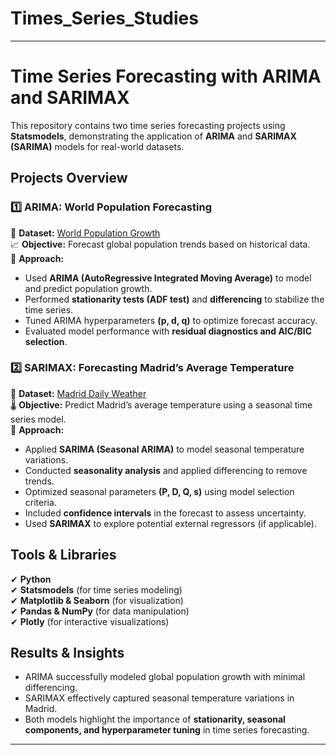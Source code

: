 # Times_Series_Studies


---

# **Time Series Forecasting with ARIMA and SARIMAX**  

This repository contains two time series forecasting projects using **Statsmodels**, demonstrating the application of **ARIMA** and **SARIMAX (SARIMA)** models for real-world datasets.  

## **Projects Overview**  

### **1️⃣ ARIMA: World Population Forecasting**  
📌 **Dataset:** [World Population Growth](https://www.kaggle.com/datasets/maheshmani13/world-population-growth/data)  
📈 **Objective:** Forecast global population trends based on historical data.  
🔧 **Approach:**  
- Used **ARIMA (AutoRegressive Integrated Moving Average)** to model and predict population growth.  
- Performed **stationarity tests (ADF test)** and **differencing** to stabilize the time series.  
- Tuned ARIMA hyperparameters **(p, d, q)** to optimize forecast accuracy.  
- Evaluated model performance with **residual diagnostics and AIC/BIC selection**.  

### **2️⃣ SARIMAX: Forecasting Madrid’s Average Temperature**  
📌 **Dataset:** [Madrid Daily Weather](https://www.kaggle.com/datasets/mahdiehhajian/madrid-daily-weather)  
🌡 **Objective:** Predict Madrid’s average temperature using a seasonal time series model.  
🔧 **Approach:**  
- Applied **SARIMA (Seasonal ARIMA)** to model seasonal temperature variations.  
- Conducted **seasonality analysis** and applied differencing to remove trends.  
- Optimized seasonal parameters **(P, D, Q, s)** using model selection criteria.  
- Included **confidence intervals** in the forecast to assess uncertainty.  
- Used **SARIMAX** to explore potential external regressors (if applicable).  

## **Tools & Libraries**  
✔ **Python**  
✔ **Statsmodels** (for time series modeling)  
✔ **Matplotlib & Seaborn** (for visualization)  
✔ **Pandas & NumPy** (for data manipulation)  
✔ **Plotly** (for interactive visualizations)  

## **Results & Insights**  
- ARIMA successfully modeled global population growth with minimal differencing.  
- SARIMAX effectively captured seasonal temperature variations in Madrid.  
- Both models highlight the importance of **stationarity, seasonal components, and hyperparameter tuning** in time series forecasting.  




---  
